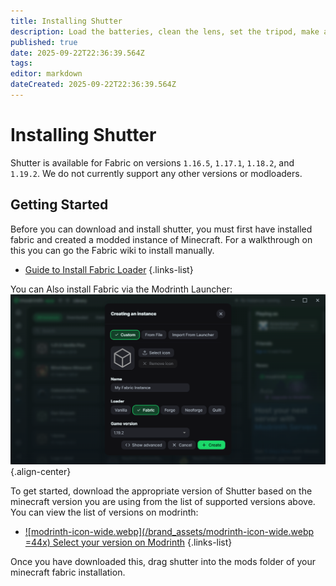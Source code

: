 ```yaml
---
title: Installing Shutter
description: Load the batteries, clean the lens, set the tripod, make amends.
published: true
date: 2025-09-22T22:36:39.564Z
tags: 
editor: markdown
dateCreated: 2025-09-22T22:36:39.564Z
---
```


# Installing Shutter
Shutter is available for Fabric on versions `1.16.5`, `1.17.1`, `1.18.2`, and `1.19.2`. We do not currently support any other versions or modloaders. 

## Getting Started
Before you can download and install shutter, you must first have installed fabric and created a modded instance of Minecraft. For a walkthrough on this you can go the Fabric wiki to install manually.
- [Guide to Install Fabric Loader](https://docs.fabricmc.net/players/installing-fabric) 
{.links-list}

You can Also install Fabric via the Modrinth Launcher:
![modrinth_launcher_install_fabric.png](/shutter_docs/installation/modrinth_launcher_install_fabric.png){.align-center}

To get started, download the appropriate version of Shutter based on the minecraft version you are using from the list of supported versions above. You can view the list of versions on modrinth:
- [![modrinth-icon-wide.webp](/brand_assets/modrinth-icon-wide.webp =44x) Select your version on Modrinth](https://modrinth.com/mod/shutter/versions) 
{.links-list}


Once you have downloaded this, drag shutter into the mods folder of your minecraft fabric installation.